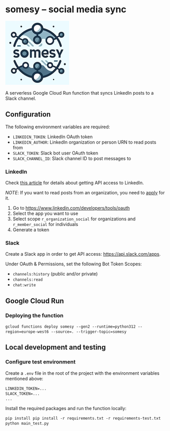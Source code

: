# somesy – social media sync

![somesy](logo/somesy_200px.jpg)

A serverless Google Cloud Run function that syncs LinkedIn posts to a Slack channel.

## Configuration

The following environment variables are required:

- `LINKEDIN_TOKEN`: LinkedIn OAuth token
- `LINKEDIN_AUTHOR`: LinkedIn organization or person URN to read posts from
- `SLACK_TOKEN`: Slack bot user OAuth token
- `SLACK_CHANNEL_ID`: Slack channel ID to post messages to

### LinkedIn

Check [this article](https://learn.microsoft.com/en-us/linkedin/shared/authentication/getting-access) for details about
getting API access to LinkedIn.

*NOTE*: If you want to read posts from an organization, you need
to [apply](https://learn.microsoft.com/en-us/linkedin/shared/authentication/getting-access#marketing) for it.

1. Go to <https://www.linkedin.com/developers/tools/oauth>
2. Select the app you want to use
3. Select scope `r_organization_social` for organizations and `r_member_social` for individuals
4. Generate a token

### Slack

Create a Slack app in order to get API access: <https://api.slack.com/apps>.

Under OAuth & Permissions, set the following Bot Token Scopes:

- `channels:history` (public and/or private)
- `channels:read`
- `chat:write`

## Google Cloud Run

### Deploying the function

```shell
gcloud functions deploy somesy --gen2 --runtime=python312 --region=europe-west6 --source=. --trigger-topic=somesy
```

## Local development and testing

### Configure test environment

Create a `.env` file in the root of the project with the environment variables mentioned above:

```text
LINKEDIN_TOKEN=...
SLACK_TOKEN=...
...
```

Install the required packages and run the function locally:

```shell
pip install pip install -r requirements.txt -r requirements-test.txt
python main_test.py
```
